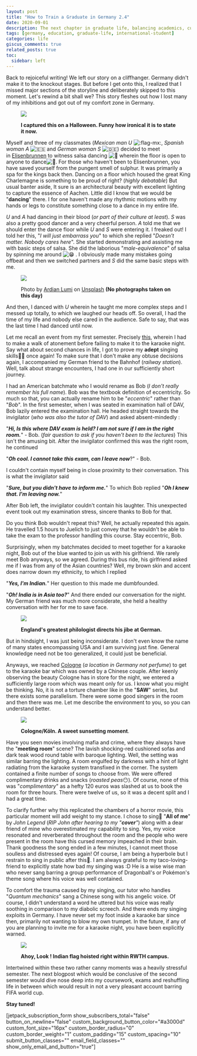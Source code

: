 ```yaml
---
layout: post
title: "How to Train a Graduate in Germany 2.4"
date: 2020-09-01
description: The next chapter in graduate life, balancing academics, cultural experiences, and personal development
tags: [germany, education, graduate-life, international-student]
categories: life
giscus_comments: true
related_posts: true
toc:
  sidebar: left
---
```


Back to rejoiceful writing! We left our story on a cliffhanger. Germany didn't make it to the knockout stages. But before I get onto this, I realized that I missed major sections of the storyline and deliberately skipped to this moment. Let's rewind a bit shall we? This story fleshes out how I lost many of my inhibitions and got out of my comfort zone in Germany.

<figure>

![](/assets/img/posts/img_3409-2.jpg)

<figcaption>

**I captured this on a Halloween. Funny how ironical it is to state it now.**

</figcaption>

</figure>

  
Myself and three of my classmates (_Mexican man_ _U_ ![:flag-mx:](images/1f1f2-1f1fd.png), _Spanish woman_ _A_ ![:es:](images/1f1ea-1f1f8.png) and _German woman_ _S_ ![:de:](images/1f1e9-1f1ea.png)) decided to meet in [Elisenbrunnen](https://www.nrw-tourism.com/elisenbrunnen) to witness salsa dancing ![:dancer:](images/1f483.png) wherein the floor is open to anyone to dance![:man_dancing:](images/1f57a.png). For those who haven't been to Elisenbrunnen, you have saved yourself from the pungent smell of sulphur. It was primarily a spa for the kings back then. Dancing on a floor which housed the great King Charlemagne is something to be proud of right? (_highly debatable_) But usual banter aside, It sure is an architectural beauty with excellent lighting to capture the essence of Aachen. Little did I know that we would be "**dancing**" there. I for one haven't made any rhythmic motions with my hands or legs to constitute something close to a dance in my entire life.

  
_U_ and _A_ had dancing in their blood (_or part of their culture at least_). _S_ was also a pretty good dancer and a very cheerful person. _A_ told me that we should enter the dance floor while _U_ and _S_ were entering it. I freaked out! I told her this, "_I will just embarrass you_" to which she replied "_Doesn't matter. Nobody cares here_". She started demonstrating and assisting me with basic steps of salsa. She did the laborious "_male-equivalence_" of salsa by spinning me around ![:grin:](images/1f601.png) . I obviously made many mistakes going offbeat and then we switched partners and _S_ did the same basic steps with me.

<figure>

![](/assets/img/posts/ardian-lumi-6woj_wozqma-unsplash.jpg)

<figcaption>

Photo by [Ardian Lumi](https://unsplash.com/@ardianlumi?utm_source=unsplash&utm_medium=referral&utm_content=creditCopyText) on [Unsplash](https://unsplash.com/s/photos/salsa-dance?utm_source=unsplash&utm_medium=referral&utm_content=creditCopyText) **(No photographs taken on this day)**

</figcaption>

</figure>

  
And then, I danced with _U_ wherein he taught me more complex steps and I messed up totally, to which we laughed our heads off. So overall, I had the time of my life and nobody else cared in the audience. Safe to say, that was the last time I had danced until now.

Let me recall an event from my first semester. Precisely [this](https://witfulmadrasi.wordpress.com/2020/07/03/how-to-train-a-graduate-in-germany-iii/), wherein I had to make a walk of atonement before failing to make it to the karaoke night. Say what about second chances in life, I got to prove my **adept** singing skills🎤🎶 once again! To make sure that I don't make any obtuse decisions again, I accompanied my German friend to the Bahnhof (_railway station_). Well, talk about strange encounters, I had one in our sufficiently short journey.

I had an American batchmate who I would rename as Bob (_I don't really remember his full name_). Bob was the textbook definition of eccentricity. So much so that, you can actually rename him to be "_eccentric_" rather than "_Bob_". In the first semester, when I was seated in examination hall of DAV, Bob lazily entered the examination hall. He headed straight towards the invigilator (_who was also the tutor of DAV_) and asked absent-mindedly :

"_**Hi, Is this where DAV exam is held? I am not sure if I am in the right room.**_" - Bob. (_fair question to ask if you haven't been to the lectures_) This isn't the amusing bit. After the invigilator confirmed this was the right room, he continued

"**_Oh cool. I cannot take this exam, can I leave now_**?" - Bob.

I couldn't contain myself being in close proximity to their conversation. This is what the invigilator said

"_**Sure, but you didn't have to inform me.**_" To which Bob replied "_**Oh I knew that. I'm leaving now.**_"

After Bob left, the invigilator couldn't contain his laughter. This unexpected event took out my examination stress, sincere thanks to Bob for that.

Do you think Bob wouldn't repeat this? Well, he actually repeated this again. He travelled 1.5 hours to Juelich to just convey that he wouldn't be able to take the exam to the professor handling this course. Stay eccentric, Bob.

Surprisingly, when my batchmates decided to meet together for a karaoke night, Bob out of the blue wanted to join us with his girlfriend. We rarely meet Bob anyways, so we agreed. During this bus ride, his girlfriend asked me if I was from any of the Asian countries? Well, my brown skin and accent does narrow down my ethnicity, to which I replied

"**_Yes, I'm Indian._**" Her question to this made me dumbfounded.

"_**Oh! India is in Asia too?**_" And there ended our conversation for the night. My German friend was much more considerate, she held a healthy conversation with her for me to save face.

<figure>

![](/assets/img/posts/img-20171201-wa0006.jpg)

<figcaption>

**England's greatest philologist directs his jibe at German.**

</figcaption>

</figure>

But in hindsight, I was just being inconsiderate. I don't even know the name of many states encompassing USA and I am surviving just fine. General knowledge need not be too generalized, it could just be beneficial.

Anyways, we reached [Cologne](https://en.wikipedia.org/wiki/Cologne) (_a location in Germany not perfume_) to get to the karaoke bar which was owned by a Chinese couple. After keenly observing the beauty Cologne has in store for the night, we entered a sufficiently large room which was meant only for us. I know what you might be thinking. No, it is not a torture chamber like in the "**SAW**" series, but there exists some parallelism. There were some good singers in the room and then there was me. Let me describe the environment to you, so you can understand better.

<figure>

![](/assets/img/posts/img_0165.jpg)

<figcaption>

**Cologne/Köln. A sweet sunsetting moment**.

</figcaption>

</figure>

Have you seen movies involving mafia and crime, where they always have the "**meeting room**" scene? The lavish shocking-red cushioned sofas and dark teak wood round table with baroque lighting. Well, the setting was similar barring the lighting. A room engulfed by darkness with a hint of light radiating from the karaoke system transfixed in the corner. The system contained a finite number of songs to choose from. We were offered complimentary drinks and snacks (_roasted peas_😶). Of course, none of this was "_complimentary_" as a hefty 120 euros was slashed at us to book the room for three hours. There were twelve of us, so it was a decent split and I had a great time.

To clarify further why this replicated the chambers of a horror movie, this particular moment will add weight to my stance. I chose to sing🎤 "**All of me**" by _John Legend_ (_RIP John after hearing to my "**cover**"_) along with a dear friend of mine who overestimated my capability to sing. Yes, my voice resonated and reverberated throughout the room and the people who were present in the room have this cursed memory impeached in their brain. Thank goodness the song ended in a few minutes, I cannot meet those soulless and distressed eyes again! Of course, I am being a hyperbole but I restrain to sing in public after this🙊. I am always grateful to my taco-loving-friend to explicitly state how bad my singing was :D He is a wise wise man who never sang barring a group performance of Dragonball's or Pokémon's theme song where his voice was well contained.

To comfort the trauma caused by my singing, our tutor who handles "_Quantum mechanics_" sang a Chinese song with his angelic voice. Of course, I didn't understand a word he uttered but his voice was really soothing in comparison to my diabolic screech. And there ends my singing exploits in Germany. I have never set my foot inside a karaoke bar since then, primarily not wanting to blow my own trumpet. In the future, if any of you are planning to invite me for a karaoke night, you have been explicitly warned.

<figure>

![](/assets/img/posts/img-20181114-wa0003.jpg)

<figcaption>

**Ahoy, Look ! Indian flag hoisted right within RWTH campus.**

</figcaption>

</figure>

Intertwined within these two rather canny moments was a heavily stressful semester. The next blogpost which would be conclusive of the second semester would dive nose deep into my coursework, exams and reshuffling life in between which would result in not a very pleasant account barring FIFA world cup.

**Stay tuned!**

\[jetpack\_subscription\_form show\_subscribers\_total="false" button\_on\_newline="false" custom\_background\_button\_color="#a3000d" custom\_font\_size="16px" custom\_border\_radius="0" custom\_border\_weight="1" custom\_padding="15" custom\_spacing="10" submit\_button\_classes="" email\_field\_classes="" show\_only\_email\_and\_button="true"\]
